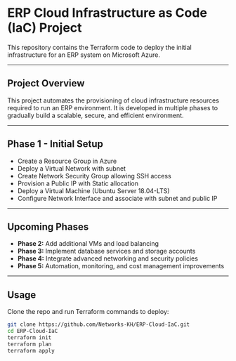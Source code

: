 # ERP Cloud Infrastructure as Code (IaC) Project

This repository contains the Terraform code to deploy the initial infrastructure for an ERP system on Microsoft Azure.

---

## Project Overview

This project automates the provisioning of cloud infrastructure resources required to run an ERP environment. It is developed in multiple phases to gradually build a scalable, secure, and efficient environment.

---

## Phase 1 - Initial Setup

- Create a Resource Group in Azure
- Deploy a Virtual Network with subnet
- Create Network Security Group allowing SSH access
- Provision a Public IP with Static allocation
- Deploy a Virtual Machine (Ubuntu Server 18.04-LTS)
- Configure Network Interface and associate with subnet and public IP

---

## Upcoming Phases

- **Phase 2:** Add additional VMs and load balancing
- **Phase 3:** Implement database services and storage accounts
- **Phase 4:** Integrate advanced networking and security policies
- **Phase 5:** Automation, monitoring, and cost management improvements

---

## Usage

Clone the repo and run Terraform commands to deploy:

```bash
git clone https://github.com/Networks-KH/ERP-Cloud-IaC.git
cd ERP-Cloud-IaC
terraform init
terraform plan
terraform apply
